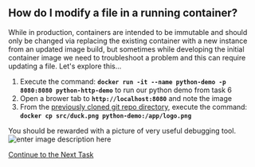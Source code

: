 ## How do I modify a file in a running container?
While in production, containers are intended to be immutable and should only be changed via replacing the existing container with a new instance from an updated image build, but sometimes while developing the initial container image we need to troubleshoot a problem and this can require updating a file. Let's explore this...

 1. Execute the command: **`docker run -it --name python-demo -p 8080:8080 python-http-demo`** to run our python demo from task 6
 2. Open a brower tab to **`http://localhost:8080`** and note the image
 3. From the [previously cloned git repo directory](https://github.com/Burwood/python-http), execute the command: **`docker cp src/duck.png python-demo:/app/logo.png`**
 
 You should be rewarded with a picture of very useful debugging tool.
 ![enter image description here](https://github.com/Burwood/containers101/raw/master/containers_lab/images/duck.png)
 
[Continue to the Next Task](https://github.com/Burwood/containers101/blob/master/containers_lab/task_10.md)
